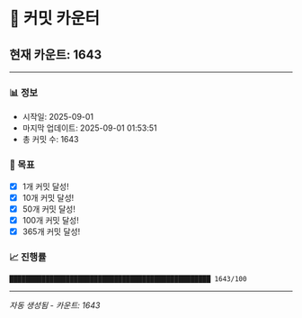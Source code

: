 # 🔢 커밋 카운터

## 현재 카운트: 1643

---

### 📊 정보
- 시작일: 2025-09-01
- 마지막 업데이트: 2025-09-01 01:53:51
- 총 커밋 수: 1643

### 🎯 목표
- [x] 1개 커밋 달성!
- [x] 10개 커밋 달성!
- [x] 50개 커밋 달성!
- [x] 100개 커밋 달성!
- [x] 365개 커밋 달성!

### 📈 진행률
```
██████████████████████████████████████████████████ 1643/100
```

---
*자동 생성됨 - 카운트: 1643*
